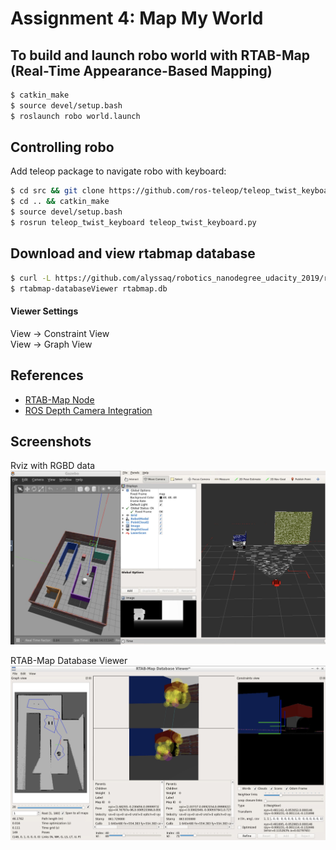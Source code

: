 # Assignment 4: Map My World

## To build and launch robo world with RTAB-Map (Real-Time Appearance-Based Mapping)
```sh
$ catkin_make
$ source devel/setup.bash
$ roslaunch robo world.launch
```

## Controlling robo
Add teleop package to navigate robo with keyboard:
```sh
$ cd src && git clone https://github.com/ros-teleop/teleop_twist_keyboard
$ cd .. && catkin_make
$ source devel/setup.bash
$ rosrun teleop_twist_keyboard teleop_twist_keyboard.py
```

## Download and view rtabmap database
```sh
$ curl -L https://github.com/alyssaq/robotics_nanodegree_udacity_2019/raw/rtabmap/rtabmap.db > rtabmap.db
$ rtabmap-databaseViewer rtabmap.db
```
#### Viewer Settings
View -> Constraint View   
View -> Graph View

## References 
* [RTAB-Map Node](http://wiki.ros.org/rtabmap_ros#Tutorials)
* [ROS Depth Camera Integration](http://gazebosim.org/tutorials?tut=ros_depth_camera&cat=connect_ros)

## Screenshots
Rviz with RGBD data
![Rviz with RGBD data](images/rviz.jpg)

RTAB-Map Database Viewer
![RTAB-Map Database Viewer](images/RTAB-map_db_viewer.jpg)
